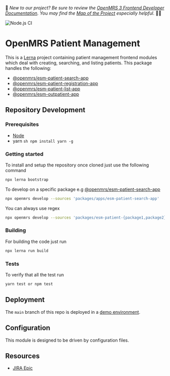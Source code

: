 :wave:	*New to our project? Be sure to review the [OpenMRS 3 Frontend Developer Documentation](https://openmrs.github.io/openmrs-esm-core/#/). You may find the [Map of the Project](https://openmrs.github.io/openmrs-esm-core/#/main/map) especially helpful.* :teacher:	


![Node.js CI](https://github.com/openmrs/openmrs-esm-patient-management/workflows/Node.js%20CI/badge.svg)


# OpenMRS Patient Management

This is a [Lerna](https://lerna.js.org/) project containing patient management frontend modules which deal with creating, searching, and listing patients. This package handles the following:

-  [@openmrs/esm-patient-search-app](packages/esm-patient-search-app)
-  [@openmrs/esm-patient-registration-app](packages/esm-patient-registration-app)
-  [@openmrs/esm-patient-list-app](packages/esm-patient-list-app)
-  [@openmrs/esm-outpatient-app](packages/esm-outpatient-app)

## Repository Development


### Prerequisites

- [Node](https://nodejs.org/en/download)
- yarn ```sh npm install yarn -g ```
### Getting started

To install and setup the repository once cloned just use the following command

```sh
npx lerna bootstrap
```

To develop on a specific package e.g [@openmrs/esm-patient-search-app](packages/esm-patient-search-app)

```sh
npx openmrs develop --sources 'packages/apps/esm-patient-search-app'
```

You can always use regex

```sh
npx openmrs develop --sources 'packages/esm-patient-{package1,package2}-app/'
```


### Building

For building the code just run

```sh
npx lerna run build

```


### Tests

To verify that all the test run

```sh
yarn test or npm test
```

## Deployment

The `main` branch of this repo is deployed in a [demo environment](https://openmrs-spa.org/openmrs/spa).

## Configuration

This module is designed to be driven by configuration files.

## Resources

- [JIRA Epic](https://issues.openmrs.org/browse)
